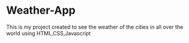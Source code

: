 # Weather-App
This is my project created to see the weather of the cities in all over the world using HTML,CSS,Javascript

